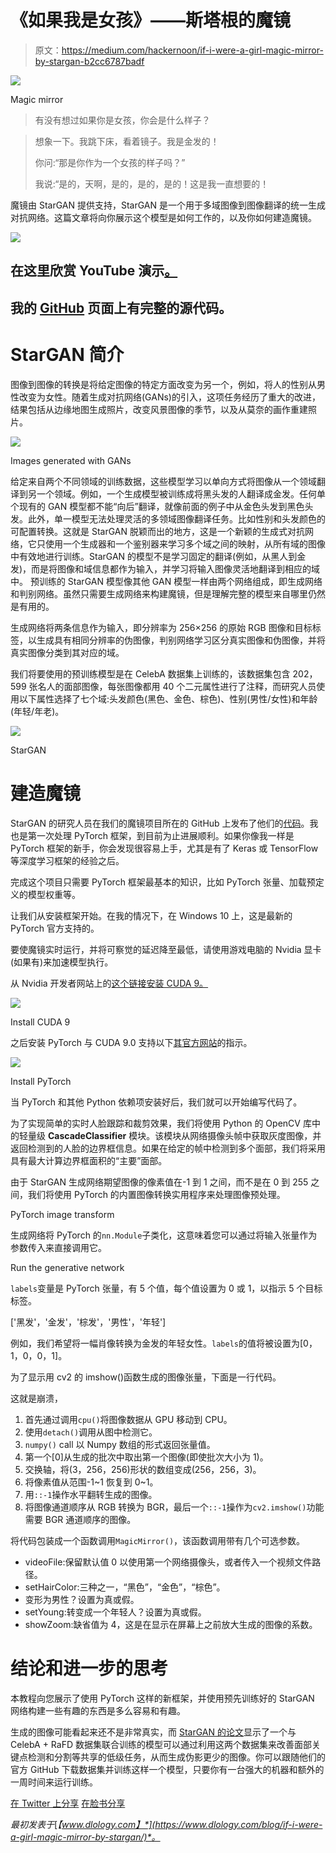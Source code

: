 # 《如果我是女孩》——斯塔根的魔镜

> 原文：<https://medium.com/hackernoon/if-i-were-a-girl-magic-mirror-by-stargan-b2cc6787badf>

![](img/1f190c32df773decc7a37dfa1e195407.png)

Magic mirror

> 有没有想过如果你是女孩，你会是什么样子？

> 想象一下。我跳下床，看着镜子。我是金发的！
> 
> 你问:“那是你作为一个女孩的样子吗？”
> 
> 我说:“是的，天啊，是的，是的，是的！这是我一直想要的！

魔镜由 StarGAN 提供支持，StarGAN 是一个用于多域图像到图像翻译的统一生成对抗网络。这篇文章将向你展示这个模型是如何工作的，以及你如何建造魔镜。

![](img/2fe49b965290aadbed48d53898f5f9b2.png)

## 在这里欣赏 YouTube 演示[。](https://youtu.be/PkWIalWnYUg)

## 我的 [GitHub](https://github.com/Tony607/DeepMagicMirror) 页面上有完整的源代码。

# StarGAN 简介

图像到图像的转换是将给定图像的特定方面改变为另一个，例如，将人的性别从男性改变为女性。随着生成对抗网络(GANs)的引入，这项任务经历了重大的改进，结果包括从边缘地图生成照片，改变风景图像的季节，以及从莫奈的画作重建照片。

![](img/6ce19f44b9e40680c5ccd55a60229bbc.png)

Images generated with GANs

给定来自两个不同领域的训练数据，这些模型学习以单向方式将图像从一个领域翻译到另一个领域。例如，一个生成模型被训练成将黑头发的人翻译成金发。任何单个现有的 GAN 模型都不能“向后”翻译，就像前面的例子中从金色头发到黑色头发。此外，单一模型无法处理灵活的多领域图像翻译任务。比如性别和头发颜色的可配置转换。这就是 StarGAN 脱颖而出的地方，这是一个新颖的生成式对抗网络，它只使用一个生成器和一个鉴别器来学习多个域之间的映射，从所有域的图像中有效地进行训练。StarGAN 的模型不是学习固定的翻译(例如，从黑人到金发)，而是将图像和域信息都作为输入，并学习将输入图像灵活地翻译到相应的域中。
预训练的 StarGAN 模型像其他 GAN 模型一样由两个网络组成，即生成网络和判别网络。虽然只需要生成网络来构建魔镜，但是理解完整的模型来自哪里仍然是有用的。

生成网络将两条信息作为输入，即分辨率为 256×256 的原始 RGB 图像和目标标签，以生成具有相同分辨率的伪图像，判别网络学习区分真实图像和伪图像，并将真实图像分类到其对应的域。

我们将要使用的预训练模型是在 CelebA 数据集上训练的，该数据集包含 202，599 张名人的面部图像，每张图像都用 40 个二元属性进行了注释，而研究人员使用以下属性选择了七个域:头发颜色(黑色、金色、棕色)、性别(男性/女性)和年龄(年轻/年老)。

![](img/1b8e36bc48976e5b758b78bfcfdc8480.png)

StarGAN

# 建造魔镜

StarGAN 的研究人员在我们的魔镜项目所在的 GitHub 上发布了他们的[代码](https://github.com/yunjey/StarGAN)。我也是第一次处理 PyTorch 框架，到目前为止进展顺利。如果你像我一样是 PyTorch 框架的新手，你会发现很容易上手，尤其是有了 Keras 或 TensorFlow 等深度学习框架的经验之后。

完成这个项目只需要 PyTorch 框架最基本的知识，比如 PyTorch 张量、加载预定义的模型权重等。

让我们从安装框架开始。在我的情况下，在 Windows 10 上，这是最新的 PyTorch 官方支持的。

要使魔镜实时运行，并将可察觉的延迟降至最低，请使用游戏电脑的 Nvidia 显卡(如果有)来加速模型执行。

从 Nvidia 开发者网站上的[这个链接安装 CUDA 9。](https://developer.nvidia.com/cuda-90-download-archive)

![](img/edf0469f85bc68e9afd5ab73234f7165.png)

Install CUDA 9

之后安装 PyTorch 与 CUDA 9.0 支持以下[其官方网站](https://pytorch.org/)的指示。

![](img/b15199d0879dc4448426c2a3a2694ecd.png)

Install PyTorch

当 PyTorch 和其他 Python 依赖项安装好后，我们就可以开始编写代码了。

为了实现简单的实时人脸跟踪和裁剪效果，我们将使用 Python 的 OpenCV 库中的轻量级 **CascadeClassifier** 模块。该模块从网络摄像头帧中获取灰度图像，并返回检测到的人脸的边界框信息。如果在给定的帧中检测到多个面部，我们将采用具有最大计算边界框面积的“主要”面部。

由于 StarGAN 生成网络期望图像的像素值在-1 到 1 之间，而不是在 0 到 255 之间，我们将使用 PyTorch 的内置图像转换实用程序来处理图像预处理。

PyTorch image transform

生成网络将 PyTorch 的`nn.Module`子类化，这意味着您可以通过将输入张量作为参数传入来直接调用它。

Run the generative network

`labels`变量是 PyTorch 张量，有 5 个值，每个值设置为 0 或 1，以指示 5 个目标标签。

['黑发'，'金发'，'棕发'，'男性'，'年轻']

例如，我们希望将一幅肖像转换为金发的年轻女性。`labels`的值将被设置为[0，1，0，0，1]。

为了显示用 cv2 的 imshow()函数生成的图像张量，下面是一行代码。

这就是崩溃，

1.  首先通过调用`cpu()`将图像数据从 GPU 移动到 CPU。
2.  使用`detach()`调用从图中检测它。
3.  `numpy()` call 以 Numpy 数组的形式返回张量值。
4.  第一个[0]从生成的批次中取出第一个图像(即使批次大小为 1)。
5.  交换轴，将(3，256，256)形状的数组变成(256，256，3)。
6.  将像素值从范围-1~1 恢复到 0~1。
7.  用`::-1`操作水平翻转生成的图像。
8.  将图像通道顺序从 RGB 转换为 BGR，最后一个`::-1`操作为`cv2.imshow()`功能需要 BGR 通道顺序的图像。

将代码包装成一个函数调用`MagicMirror()`，该函数调用带有几个可选参数。

*   videoFile:保留默认值 0 以使用第一个网络摄像头，或者传入一个视频文件路径。
*   setHairColor:三种之一，“黑色”，“金色”，“棕色”。
*   变形为男性？设置为真或假。
*   setYoung:转变成一个年轻人？设置为真或假。
*   showZoom:缺省值为 4，这是在显示在屏幕上之前放大生成的图像的系数。

# 结论和进一步的思考

本教程向您展示了使用 PyTorch 这样的新框架，并使用预先训练好的 StarGAN 网络构建一些有趣的东西是多么容易和有趣。

生成的图像可能看起来还不是非常真实，而 [StarGAN 的论文](https://arxiv.org/abs/1711.09020)显示了一个与 CelebA + RaFD 数据集联合训练的模型可以通过利用这两个数据集来改善面部关键点检测和分割等共享的低级任务，从而生成伪影更少的图像。你可以跟随他们的官方 GitHub 下载数据集并训练这样一个模型，只要你有一台强大的机器和额外的一周时间来运行训练。

[在 Twitter 上分享](https://twitter.com/intent/tweet?url=https%3A//www.dlology.com/blog/if-i-were-a-girl-magic-mirror-by-stargan/&text=%22If%20I%20were%20a%20girl%22%20-%20Magic%20Mirror%20by%20StarGAN) [在脸书分享](https://www.facebook.com/sharer/sharer.php?u=https://www.dlology.com/blog/if-i-were-a-girl-magic-mirror-by-stargan/)

*最初发表于*[*【www.dlology.com】*](https://www.dlology.com/blog/if-i-were-a-girl-magic-mirror-by-stargan/)*。*